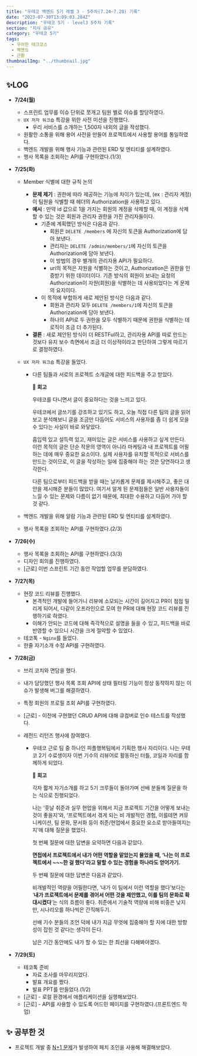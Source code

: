 ```yaml
---
title: "우테코 백엔드 5기 레벨 3 - 5주차(7.24~7.28) 기록"
date: "2023-07-30T13:09:03.284Z"
description: "우테코 5기 - level3 5주차 기록"
section: "지식 공유" 
category: "우테코 5기"
tags:
  - 우아한 테크코스
  - 백엔드
  - 근황
thumbnailImg: "../thumbnail.jpg"
---
```


## ✨LOG

- **7/24(월)**
  - 스프린트 업무를 이슈 단위로 쪼개고 팀원 별로 이슈를 할당하였다.
  - `UX 저자 워크숍` 특강을 위한 사전 미션을 진행했다.
    - 우리 서비스를 소개하는 1,500자 내외의 글을 작성했다.
  - 원활한 소통을 위해 용어 사전을 만들어 프로젝트에서 사용할 용어를 통일하였다.
  - 백엔드 개발을 위해 행사 기능과 관련된 ERD 및 엔티티를 설계하였다.
  - 행사 목록을 조회하는 API를 구현하였다.(1/3)
- **7/25(화)**

  - Member 식별에 대한 규칙 논의
    - **문제 제기** : 권한에 따라 제공하는 기능에 차이가 있는데, (ex : 관리자 계정) 이 팀원을 식별할 때 헤더의 Authorization을 사용하고 있다.
    - **예시** : 만약 id 값으로 1을 가지는 회원의 계정을 삭제할 때, 이 계정을 삭제할 수 있는 것은 회원과 관리자 권한을 가진 관리자들이다.
      - 기존에 계획했던 방식은 다음과 같다.
        - 회원은 `DELETE /members` 에 자신의 토큰을 Authorization에 담아 보낸다.
        - 관리자는 `DELETE /admin/members/1`에 자신의 토큰을 Authorization에 담아 보낸다.
        - 이 방법의 경우 별개의 관리자용 API가 필요하다.
        - uri의 목적은 자원을 식별하는 것이고, Authorization은 권한을 인증받기 위한 데이터이다. 기존 방식의 회원이 보내는 요청의 Authorization이 자원(회원)을 식별하는 데 사용되었다는 게 문제의 요지이다.
      - 이 목적에 부합하게 새로 제안된 방식은 다음과 같다.
        - 회원과 관리자 모두 `DELETE /members/1`에 자신의 토큰을 Authorization에 담아 보낸다.
        - 하나의 API로 두 권한을 모두 식별하기 때문에 권한을 식별하는 데 로직이 조금 더 추가된다.
    - **결론** : 새로 제안된 방식이 더 RESTFul하고, 관리자용 API를 따로 만드는 것보다 유지 보수 측면에서 조금 더 이상적이라고 판단하여 그렇게 따르기로 결정하였다.
  - `UX 저자 워크숍` 특강을 들었다.

    - 다른 팀들과 서로의 프로젝트 소개글에 대한 피드백을 주고 받았다.
      <aside>

      💬 **회고**

      우테코를 다니면서 글이 중요하다는 것을 느끼고 있다.

      우테코에서 글쓰기를 강조하고 있기도 하고, 오늘 직접 다른 팀의 글을 읽어보고 분석해보니 글을 조금만 다듬어도 서비스의 사용자를 좀 더 쉽게 모을 수 있다는 사실이 바로 와닿았다.

      흡입력 있고 설득력 있고, 재미있는 글은 서비스를 사용하고 싶게 만든다. 이런 목적의 글은 단순 작문의 영역이 아니라 마케팅과 내 프로젝트를 어필하는 데에 매우 중요한 요소이다. 실제 사용자를 유치할 목적으로 서비스를 만드는 것이므로, 이 글을 작성하는 일에 집중해야 하는 것은 당연하다고 생각한다.

      다른 팀으로부터 피드백을 받을 때는 날카롭게 문제를 제시해주고, 좋은 대안을 제시해준 분들이 많았다. 여기서 알게 된 문제점들은 일반 사용자들이 느낄 수 있는 문제와 다름이 없기 때문에, 최대한 수용하고 다듬어 가야 할 것 같다.

      </aside>

  - 백엔드 개발을 위해 알람 기능과 관련된 ERD 및 엔티티를 설계하였다.
  - 행사 목록을 조회하는 API를 구현하였다.(2/3)

- **7/26(수)**
  - 행사 목록을 조회하는 API를 구현하였다.(3/3)
  - 디자인 회의를 진행하였다.
  - [근로] 이번 스프린트 기간 동안 작업할 업무를 분담하였다.
- **7/27(목)**
  - 현장 코드 리뷰를 진행했다.
    - 본격적인 개발에 들어가니 리뷰에 소모되는 시간이 길어지고 PR이 점점 밀리게 되어서, 다같이 오프라인으로 모여 한 PR에 대해 현장 코드 리뷰를 진행하기로 하였다.
    - 이해가 안되는 코드에 대해 즉각적으로 설명을 들을 수 있고, 피드백을 바로 반영할 수 있으니 시간을 크게 절약할 수 있었다.
  - 테코톡 - `Nginx`를 들었다.
  - 한줄 자기소개 수정 API를 구현하였다.
- **7/28(금)**

  - 브리 코치와 면담을 했다.
  - 내가 담당했던 행사 목록 조회 API에 상태 필터링 기능이 정상 동작하지 않는 이슈가 발생해 버그를 해결하였다.
  - 특정 회원의 프로필 조회 API를 구현하였다.
  - [근로] - 이전에 구현했던 CRUD API에 대해 큐컴버로 인수 테스트를 작성했다.
  - 레전드 리턴즈 행사에 참여했다.

    - 우테코 근로 팀 중 하나인 피플행복팀에서 기획한 행사 자리이다. 나는 우테코 2기 수료생이자 이번 기수의 리뷰어로 활동하신 터틀, 코일과 자리를 함께하게 되었다.
      <aside>

      📝 **회고**

      각자 짧게 자기소개를 하고 5기 크루들이 돌아가며 선배 분들께 질문을 하는 식으로 진행되었다.

      나는 ‘훗날 취준과 실무 현업을 위해서 지금 프로젝트 기간을 어떻게 보내는 것이 좋을지’와, ‘프로젝트에서 겪게 되는 비 개발적인 경험, 이를테면 커뮤니케이션, 팀 문화, 문서화 등이 취준/현업에서 중요한 요소로 받아들여지는지’에 대해 질문을 했었다.

      첫 번째 질문에 대한 답변을 요약하면 다음과 같았다.

      **면접에서 프로젝트에서 내가 어떤 역할을 맡았는지 물었을 때, ‘나는 이 프로젝트에서 ~~~한 걸 했다’라고 말할 수 있는 경험을 하나라도 얻어가기.**

      두 번째 질문에 대한 답변은 다음과 같았다.

      비개발적인 역량을 어필한다면, ‘내가 이 팀에서 이런 역할을 했다’보다는 ‘**내가 프로젝트에서 문제를 겪어서 어떤 것을 제안했고, 이를 팀의 문화로 확대시켰다**’는 식의 흐름이 좋다. 취준에서 기술적 역량에 비해 비중은 낮지만, 시나리오를 하나씩은 간직해두기.

      선배 기수 분들의 조언 덕에 내가 지금 무엇에 집중해야 할 지에 대한 방향성이 잡힌 것 같다는 생각이 든다.

      남은 기간 동안에도 내가 할 수 있는 한 최선을 다해봐야겠다.

      </aside>

- **7/29(토)**
  - 테코톡 준비
    - 자료 조사를 마무리지었다.
    - 발표 개요를 짰다.
    - 발표 PPT를 만들었다.(1/2)
  - [근로] - 로컬 환경에서 애플리케이션을 실행해보았다.
  - [근로] - API를 사용할 수 있도록 어드민 페이지를 구현하였다.(프론트엔드 작업)

## ✨ 공부한 것

- 프로젝트 개발 중 [N+1 문제](https://amaran-th.github.io/Spring/[JPA]%20%EB%8B%A4%EB%8C%80%EB%8B%A4%20%EA%B4%80%EA%B3%84%EC%97%90%EC%84%9C%20FetchJoin%EC%9C%BC%EB%A1%9C%20N+1%20%EB%AC%B8%EC%A0%9C%20%ED%95%B4%EA%B2%B0%ED%95%98%EA%B8%B0/)가 발생하여 페치 조인을 사용해 해결해보았다.
